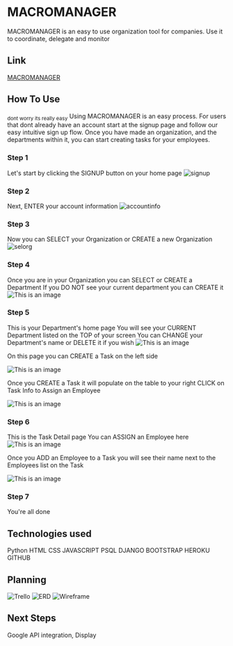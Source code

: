 # MACROMANAGER

MACROMANAGER is an easy to use organization tool for companies. Use it to coordinate, delegate and monitor


## Link
[MACROMANAGER](https://macromanagerp3.herokuapp.com/)


## How To Use
<sub>dont worry its really easy</sub>
Using MACROMANAGER is an easy process. For users that dont already have an account start at the signup page and follow our easy intuitive sign up flow. Once you have made an organization, and the departments within it, you can start creating tasks for your employees.

### Step 1
Let's start by clicking the SIGNUP button on your home page
![signup](https://imgur.com/eO14L3f.png)

### Step 2
Next, ENTER your account information
![accountinfo](https://imgur.com/BBx1eSu.png)

### Step 3
Now you can SELECT your Organization or CREATE a new Organization
![selorg](https://imgur.com/vMbrY2f.png)

### Step 4
Once you are in your Organization you can SELECT or CREATE a Department
If you DO NOT see your current department you can CREATE it
![This is an image](https://imgur.com/sy7VnS8.png)

### Step 5
This is your Department's home page
You will see your CURRENT Department listed on the TOP of your screen
You can CHANGE your Department's name or DELETE it if you wish
![This is an image](https://imgur.com/RNJ3jtJ.png)

On this page you can CREATE a Task on the left side

![This is an image](https://imgur.com/1pLwiLa.png)

Once you CREATE a Task it will populate on the table to your right
CLICK on Task Info to Assign an Employee

![This is an image](https://imgur.com/I0nCHOH.png)

### Step 6
This is the Task Detail page
You can ASSIGN an Employee here
![This is an image](https://imgur.com/lYXOL8S.png)

Once you ADD an Employee to a Task you will see their name next to the Employees list on the Task

![This is an image](https://imgur.com/rpDOc8N.png)

### Step 7

You're all done


## Technologies used
Python HTML CSS JAVASCRIPT PSQL DJANGO BOOTSTRAP HEROKU GITHUB

## Planning
![Trello](https://imgur.com/h1u1Cjr.png)
![ERD](https://imgur.com/hX8mbLb.png)
![Wireframe](https://imgur.com/RXAeF3O.png)

## Next Steps
Google API integration, Display


